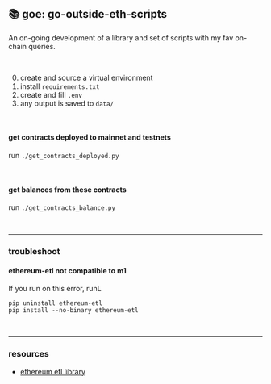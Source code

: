 ## 📚 goe: go-outside-eth-scripts

An on-going development of a library and set of scripts with my fav on-chain queries.

<br>


0. create and source a virtual environment 
1. install `requirements.txt`
2. create and fill `.env`
3. any output is saved to `data/`

<br>


####  get contracts deployed to mainnet and testnets

run `./get_contracts_deployed.py`


<br>

#### get balances from these contracts

run `./get_contracts_balance.py`


<br>

---

### troubleshoot

#### ethereum-etl not compatible to m1

If you run on this error, runL

```
pip uninstall ethereum-etl 
pip install --no-binary ethereum-etl 
```

<br>

---

### resources

* [ethereum etl library](https://ethereum-etl.readthedocs.io/en/latest/quickstart/)
